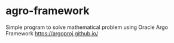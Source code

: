 # agro-framework

Simple program to solve mathematical problem using Oracle Argo Framework https://argoproj.github.io/ 
